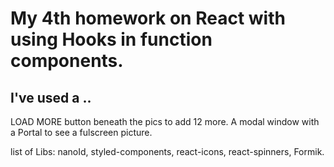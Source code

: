 # My 4th homework on React with using Hooks in function components.

## I've used a ..

LOAD MORE button beneath the pics to add 12 more. A modal window with a Portal to see a
fulscreen picture.

list of Libs: nanoId, styled-components, react-icons, react-spinners, Formik.
